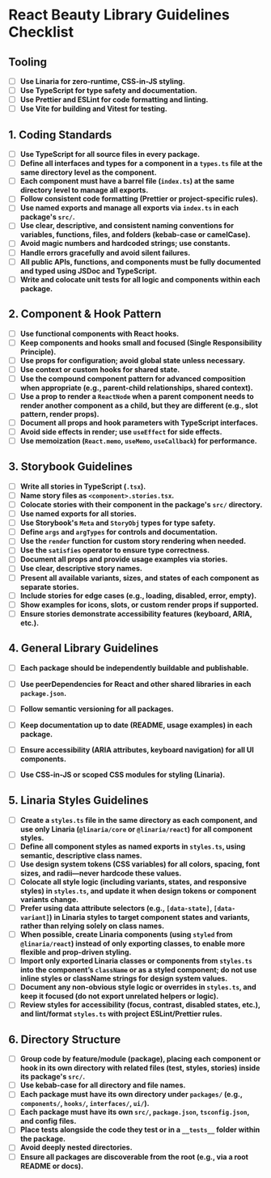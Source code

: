 # React Beauty Library Guidelines Checklist

## Tooling
- [ ] **Use Linaria for zero-runtime, CSS-in-JS styling.**
- [ ] **Use TypeScript for type safety and documentation.**
- [ ] **Use Prettier and ESLint for code formatting and linting.**
- [ ] **Use Vite for building and Vitest for testing.**

## 1. Coding Standards
- [ ] **Use TypeScript for all source files in every package.**
- [ ] **Define all interfaces and types for a component in a `types.ts` file at the same directory level as the component.**
- [ ] **Each component must have a barrel file (`index.ts`) at the same directory level to manage all exports.**
- [ ] **Follow consistent code formatting (Prettier or project-specific rules).**
- [ ] **Use named exports and manage all exports via `index.ts` in each package's `src/`.**
- [ ] **Use clear, descriptive, and consistent naming conventions for variables, functions, files, and folders (kebab-case or camelCase).**
- [ ] **Avoid magic numbers and hardcoded strings; use constants.**
- [ ] **Handle errors gracefully and avoid silent failures.**
- [ ] **All public APIs, functions, and components must be fully documented and typed using JSDoc and TypeScript.**
- [ ] **Write and colocate unit tests for all logic and components within each package.**

## 2. Component & Hook Pattern
- [ ] **Use functional components with React hooks.**
- [ ] **Keep components and hooks small and focused (Single Responsibility Principle).**
- [ ] **Use props for configuration; avoid global state unless necessary.**
- [ ] **Use context or custom hooks for shared state.**
- [ ] **Use the compound component pattern for advanced composition when appropriate (e.g., parent-child relationships, shared context).**
- [ ] **Use a prop to render a `ReactNode` when a parent component needs to render another component as a child, but they are different (e.g., slot pattern, render props).**
- [ ] **Document all props and hook parameters with TypeScript interfaces.**
- [ ] **Avoid side effects in render; use `useEffect` for side effects.**
- [ ] **Use memoization (`React.memo`, `useMemo`, `useCallback`) for performance.**

## 3. Storybook Guidelines
- [ ] **Write all stories in TypeScript (`.tsx`).**
- [ ] **Name story files as `<component>.stories.tsx`.**
- [ ] **Colocate stories with their component in the package's `src/` directory.**
- [ ] **Use named exports for all stories.**
- [ ] **Use Storybook's `Meta` and `StoryObj` types for type safety.**
- [ ] **Define `args` and `argTypes` for controls and documentation.**
- [ ] **Use the `render` function for custom story rendering when needed.**
- [ ] **Use the `satisfies` operator to ensure type correctness.**
- [ ] **Document all props and provide usage examples via stories.**
- [ ] **Use clear, descriptive story names.**
- [ ] **Present all available variants, sizes, and states of each component as separate stories.**
- [ ] **Include stories for edge cases (e.g., loading, disabled, error, empty).**
- [ ] **Show examples for icons, slots, or custom render props if supported.**
- [ ] **Ensure stories demonstrate accessibility features (keyboard, ARIA, etc.).**

## 4. General Library Guidelines
- [ ] **Each package should be independently buildable and publishable.**
- [ ] **Use peerDependencies for React and other shared libraries in each `package.json`.**
- [ ] **Follow semantic versioning for all packages.**
- [ ] **Keep documentation up to date (README, usage examples) in each package.**
- [ ] **Ensure accessibility (ARIA attributes, keyboard navigation) for all UI components.**
- [ ] **Use CSS-in-JS or scoped CSS modules for styling (Linaria).**


## 5. Linaria Styles Guidelines
- [ ] **Create a `styles.ts` file in the same directory as each component, and use only Linaria (`@linaria/core` or `@linaria/react`) for all component styles.**
- [ ] **Define all component styles as named exports in `styles.ts`, using semantic, descriptive class names.**
- [ ] **Use design system tokens (CSS variables) for all colors, spacing, font sizes, and radii—never hardcode these values.**
- [ ] **Colocate all style logic (including variants, states, and responsive styles) in `styles.ts`, and update it when design tokens or component variants change.**
- [ ] **Prefer using data attribute selectors (e.g., `[data-state]`, `[data-variant]`) in Linaria styles to target component states and variants, rather than relying solely on class names.**
- [ ] **When possible, create Linaria components (using `styled` from `@linaria/react`) instead of only exporting classes, to enable more flexible and prop-driven styling.**
- [ ] **Import only exported Linaria classes or components from `styles.ts` into the component’s `className` or as a styled component; do not use inline styles or className strings for design system values.**
- [ ] **Document any non-obvious style logic or overrides in `styles.ts`, and keep it focused (do not export unrelated helpers or logic).**
- [ ] **Review styles for accessibility (focus, contrast, disabled states, etc.), and lint/format `styles.ts` with project ESLint/Prettier rules.**

## 6. Directory Structure
- [ ] **Group code by feature/module (package), placing each component or hook in its own directory with related files (test, styles, stories) inside its package's `src/`.**
- [ ] **Use kebab-case for all directory and file names.**
- [ ] **Each package must have its own directory under `packages/` (e.g., `components/`, `hooks/`, `interfaces/`, `ui/`).**
- [ ] **Each package must have its own `src/`, `package.json`, `tsconfig.json`, and config files.**
- [ ] **Place tests alongside the code they test or in a `__tests__` folder within the package.**
- [ ] **Avoid deeply nested directories.**
- [ ] **Ensure all packages are discoverable from the root (e.g., via a root README or docs).**
